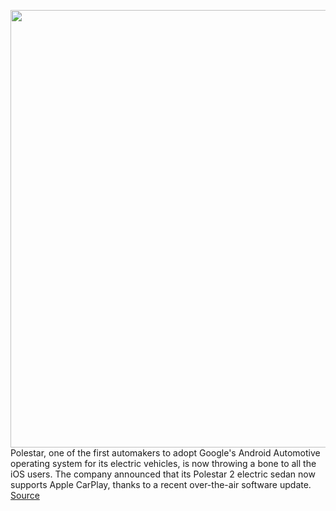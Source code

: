<img src='https://cdn.vox-cdn.com/thumbor/f5OAriMp1r5KS-3XqZt2hGLKal0=/0x0:4096x2304/1200x800/filters:focal(1721x825:2375x1479)/cdn.vox-cdn.com/uploads/chorus_image/image/71003860/FV2tHlrWAAAk_y4.0.jpeg' width='700px' /><br/>
Polestar, one of the first automakers to adopt Google's Android Automotive operating system for its electric vehicles, is now throwing a bone to all the iOS users. The company announced that its Polestar 2 electric sedan now supports Apple CarPlay, thanks to a recent over-the-air software update.
<a href='https://www.theverge.com/2022/6/22/23178428/polestar-apple-carplay-ota-update-google-android-auto'> Source <a/>